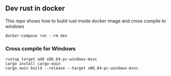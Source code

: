 ## Dev rust in docker

This repo shows how to build rust inside docker image and cross compile to windows

```shell
docker-compose run --rm dev
```

### Cross compile for Windows

```shell
rustup target add x86_64-pc-windows-msvc
cargo install cargo-xwin
cargo xwin build --release --target x86_64-pc-windows-msvc
```